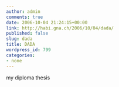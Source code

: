 ```yaml
---
author: admin
comments: true
date: 2006-10-04 21:24:15+00:00
link: http://habi.gna.ch/2006/10/04/dada/
published: false
slug: dada
title: DADA
wordpress_id: 799
categories:
- none
---
```


my diploma thesis
